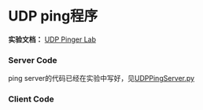 # UDP ping程序
**实验文档：** [UDP	Pinger	Lab](https://gaia.cs.umass.edu/kurose_ross/programming/Python_code_only/UDP_Pinger_programming_lab_only.pdf)  

### Server Code
ping server的代码已经在实验中写好，见[UDPPingServer.py]()  

### Client Code  


